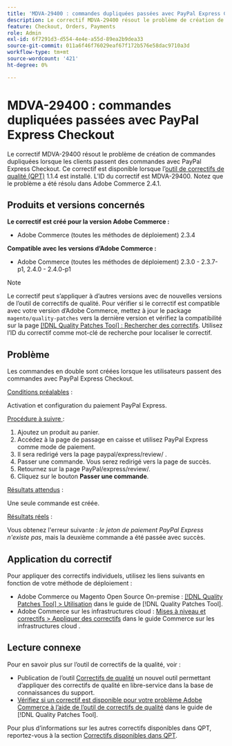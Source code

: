 ```yaml
---
title: 'MDVA-29400 : commandes dupliquées passées avec PayPal Express Checkout'
description: Le correctif MDVA-29400 résout le problème de création de commandes dupliquées lorsque les clients passent des commandes avec PayPal Express Checkout. Ce correctif est disponible lorsque l’outil [Outil de correctifs de la qualité (QPT)](https://experienceleague.adobe.com/en/docs/commerce-operations/tools/quality-patches-tool/quality-patches-tool-to-self-serve-quality-patches) 1.1.4 est installé. L’ID du correctif est MDVA-29400. Notez que le problème a été résolu dans Adobe Commerce 2.4.1.
feature: Checkout, Orders, Payments
role: Admin
exl-id: 6f7291d3-d554-4e4e-a55d-89ea2b9dea33
source-git-commit: 011a6f46f76029eaf67f172b576e58dac9710a3d
workflow-type: tm+mt
source-wordcount: '421'
ht-degree: 0%

---
```


# MDVA-29400 : commandes dupliquées passées avec PayPal Express Checkout

Le correctif MDVA-29400 résout le problème de création de commandes dupliquées lorsque les clients passent des commandes avec PayPal Express Checkout. Ce correctif est disponible lorsque l’[outil de correctifs de qualité (QPT)](https://experienceleague.adobe.com/en/docs/commerce-operations/tools/quality-patches-tool/quality-patches-tool-to-self-serve-quality-patches) 1.1.4 est installé. L’ID du correctif est MDVA-29400. Notez que le problème a été résolu dans Adobe Commerce 2.4.1.

## Produits et versions concernés

**Le correctif est créé pour la version Adobe Commerce :**

* Adobe Commerce (toutes les méthodes de déploiement) 2.3.4

**Compatible avec les versions d’Adobe Commerce :**

* Adobe Commerce (toutes les méthodes de déploiement) 2.3.0 - 2.3.7-p1, 2.4.0 - 2.4.0-p1

>[!NOTE]
>
>Le correctif peut s’appliquer à d’autres versions avec de nouvelles versions de l’outil de correctifs de qualité. Pour vérifier si le correctif est compatible avec votre version d’Adobe Commerce, mettez à jour le package `magento/quality-patches` vers la dernière version et vérifiez la compatibilité sur la page [[!DNL Quality Patches Tool] : Rechercher des correctifs](https://experienceleague.adobe.com/en/docs/commerce-operations/tools/quality-patches-tool/quality-patches-tool-to-self-serve-quality-patches). Utilisez l’ID du correctif comme mot-clé de recherche pour localiser le correctif.

## Problème

Les commandes en double sont créées lorsque les utilisateurs passent des commandes avec PayPal Express Checkout.

<u>Conditions préalables</u> :

Activation et configuration du paiement PayPal Express.

<u>Procédure à suivre </u> :

1. Ajoutez un produit au panier.
1. Accédez à la page de passage en caisse et utilisez PayPal Express comme mode de paiement.
1. Il sera redirigé vers la page paypal/express/review/ .
1. Passer une commande. Vous serez redirigé vers la page de succès.
1. Retournez sur la page PayPal/express/review/.
1. Cliquez sur le bouton **Passer une commande**.

<u>Résultats attendus</u> :

Une seule commande est créée.

<u>Résultats réels</u> :

Vous obtenez l&#39;erreur suivante : *le jeton de paiement PayPal Express n&#39;existe pas*, mais la deuxième commande a été passée avec succès.

## Application du correctif

Pour appliquer des correctifs individuels, utilisez les liens suivants en fonction de votre méthode de déploiement :

* Adobe Commerce ou Magento Open Source On-premise : [[!DNL Quality Patches Tool] > Utilisation](/help/tools/quality-patches-tool/usage.md) dans le guide de [!DNL Quality Patches Tool].
* Adobe Commerce sur les infrastructures cloud : [Mises à niveau et correctifs > Appliquer des correctifs](https://experienceleague.adobe.com/docs/commerce-cloud-service/user-guide/develop/upgrade/apply-patches.html) dans le guide Commerce sur les infrastructures cloud .

## Lecture connexe

Pour en savoir plus sur l’outil de correctifs de la qualité, voir :

* Publication de l’outil [Correctifs de qualité](https://experienceleague.adobe.com/en/docs/commerce-operations/tools/quality-patches-tool/quality-patches-tool-to-self-serve-quality-patches) un nouvel outil permettant d’appliquer des correctifs de qualité en libre-service dans la base de connaissances du support.
* [Vérifiez si un correctif est disponible pour votre problème Adobe Commerce à l’aide de l’outil de correctifs de qualité](/help/tools/quality-patches-tool/patches-available-in-qpt/check-patch-for-magento-issue-with-magento-quality-patches.md) dans le guide de [!DNL Quality Patches Tool].

Pour plus d’informations sur les autres correctifs disponibles dans QPT, reportez-vous à la section [Correctifs disponibles dans QPT](https://support.magento.com/hc/en-us/sections/360010506631-Patches-available-in-MQP-tool-).

